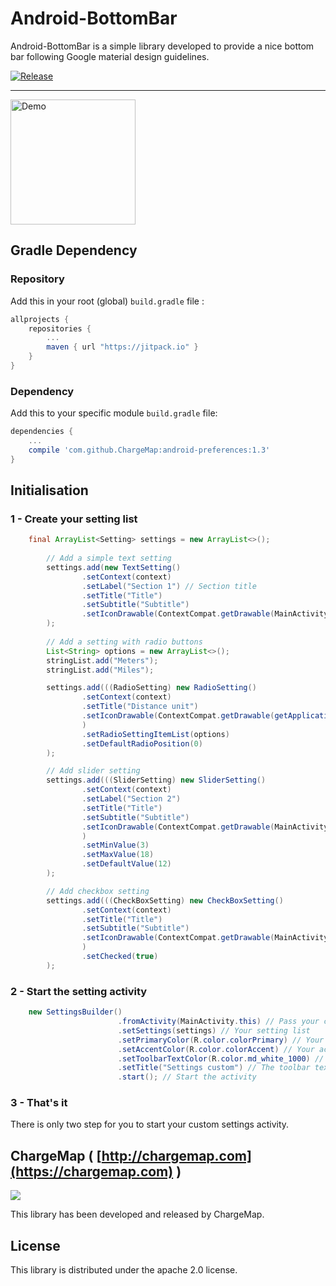 # Android-BottomBar

Android-BottomBar is a simple library developed to provide a nice bottom bar following Google material design guidelines.

[![Release](https://jitpack.io/v/ChargeMap/android-preferences.svg)](https://jitpack.io/v/ChargeMap/android-preferences.svg)

---

<img src="https://github.com/ChargeMap/android-preferences/blob/master/art/demo.png" alt="Demo" style="width: 200px;"/>

## Gradle Dependency

### Repository

Add this in your root (global) `build.gradle` file :

```gradle
allprojects {
	repositories {
		...
		maven { url "https://jitpack.io" }
	}
}
```

### Dependency

Add this to your specific module `build.gradle` file:

```gradle
dependencies {
	...
	compile 'com.github.ChargeMap:android-preferences:1.3'
}
```

## Initialisation

### 1 -  Create your setting list

```java
    final ArrayList<Setting> settings = new ArrayList<>();
    
    	// Add a simple text setting
        settings.add(new TextSetting()
                .setContext(context)
                .setLabel("Section 1") // Section title
                .setTitle("Title")
                .setSubtitle("Subtitle")
                .setIconDrawable(ContextCompat.getDrawable(MainActivity.this, android.R.drawable.ic_media_pause)) // Setting icon
        );
        
        // Add a setting with radio buttons
        List<String> options = new ArrayList<>();
        stringList.add("Meters");
        stringList.add("Miles");

        settings.add(((RadioSetting) new RadioSetting()
                .setContext(context)
                .setTitle("Distance unit")
                .setIconDrawable(ContextCompat.getDrawable(getApplicationContext(), android.R.drawable.ic_media_pause))
                )
                .setRadioSettingItemList(options)
                .setDefaultRadioPosition(0)
        );

		// Add slider setting
        settings.add(((SliderSetting) new SliderSetting()
                .setContext(context)
                .setLabel("Section 2")
                .setTitle("Title")
                .setSubtitle("Subtitle")
                .setIconDrawable(ContextCompat.getDrawable(MainActivity.this, android.R.drawable.ic_media_pause))
            	)
                .setMinValue(3)
                .setMaxValue(18)
                .setDefaultValue(12)
        );

		// Add checkbox setting
        settings.add(((CheckBoxSetting) new CheckBoxSetting()
                .setContext(context)
                .setTitle("Title")
                .setSubtitle("Subtitle")
                .setIconDrawable(ContextCompat.getDrawable(MainActivity.this, android.R.drawable.ic_delete))
            	)
                .setChecked(true)
        );
```

### 2 - Start the setting activity


```java
    new SettingsBuilder()
                        .fromActivity(MainActivity.this) // Pass your current activity
                        .setSettings(settings) // Your setting list
                        .setPrimaryColor(R.color.colorPrimary) // Your primary color
                        .setAccentColor(R.color.colorAccent) // Your accent color
                        .setToolbarTextColor(R.color.md_white_1000) // The color for the toolbar text and icons
                        .setTitle("Settings custom") // The toolbar text
                        .start(); // Start the activity
```

### 3 - That's it 

There is only two step for you to start your custom settings activity.

## ChargeMap ( [http://chargemap.com](https://chargemap.com) )

<img src="https://chargemap.com/img/logo.png" />

 This library has been developed and released by ChargeMap.

## License

This library is distributed under the apache 2.0 license.